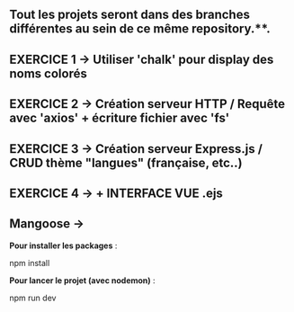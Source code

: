 ## Tout les projets seront dans des branches différentes au sein de ce même repository.**.



## EXERCICE 1 ->  Utiliser 'chalk' pour display des noms colorés

## EXERCICE 2 ->  Création serveur HTTP / Requête avec 'axios' + écriture fichier avec 'fs'

## EXERCICE 3 ->  Création serveur Express.js / CRUD thème "langues" (française, etc..)
## EXERCICE 4 ->  + INTERFACE VUE .ejs

## Mangoose   ->



 **Pour installer les packages** :

   npm install

 **Pour lancer le projet (avec nodemon)** :

   npm run dev